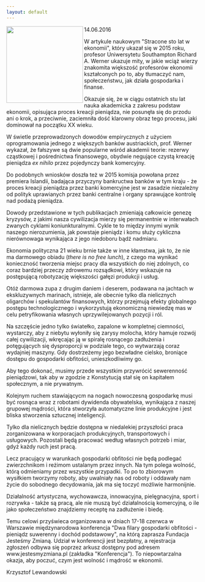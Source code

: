 ```yaml
---
layout: default
---
```

<img src="{{site.baseurl}}\articles\pictures\465.dzisijutro.jpg"  align="left" width="200"><!--229-->
<p>14.06.2016</p>
<p>W artykule naukowym "Stracone sto lat w ekonomii", który ukazał się w 2015 roku, profesor Uniwersytetu Southampton Richard A. Werner ukazuje mity, w jakie wciąż wierzy znakomita większość profesorów ekonomii kształconych po to, aby tłumaczyć nam, społeczeństwu, jak działa gospodarka i finanse.<br></p>
<p>Okazuje się, że w ciągu ostatnich stu lat nauka akademicka z zakresu podstaw ekonomii, opisująca proces kreacji pieniądza, nie posunęła się do przodu ani o krok, a przeciwnie, zaciemniła dość klarowny obraz tego procesu, jaki dominował na początku XX wieku.</p>
<p>W świetle przeprowadzonych dowodów empirycznych z użyciem oprogramowania jednego z większych banków austriackich, prof. Werner wykazał, że fałszywe są dwie popularne wśród akademii teorie: rezerwy cząstkowej i pośrednictwa finansowego, obydwie negujące czystą kreację pieniądza <i>ex nihilo</i> przez pojedynczy bank komercyjny.</p>
<p>Do podobnych wniosków doszła też w 2015 komisja powołana przez premiera Islandii, badająca przyczyny bankructwa banków w tym kraju - że proces kreacji pieniądza przez banki komercyjne jest w zasadzie niezależny od polityk uprawianych przez banki centralne i organy sprawujące kontrolę nad podażą pieniądza.</p>
<p>Dowody przedstawione w tych publikacjach zmieniają całkowicie genezę kryzysów, z jakimi nasza cywilizacja mierzy się permanentnie w interwałach zwanych cyklami koniunkturalnymi. Cykle te to między innymi wynik naszego nierozumienia, jak powstaje pieniądz i komu służy cykliczna nierównowaga wynikająca z jego niedoboru bądź nadmiaru.</p>
<p>Ekonomia polityczna 21 wieku brnie także w inne kłamstwa, jak to, że nie ma darmowego obiadu (<i>there is no free lunch</i>), z czego ma wynikać konieczność tworzenia miejsc pracy dla wszystkich do niej zdolnych, co coraz bardziej przeczy zdrowemu rozsądkowi, który wskazuje na postępującą robotyzację większości gałęzi produkcji i usług.</p>
<p>Otóż darmowa zupa z drugim daniem i deserem, podawana na jachtach w ekskluzywnych marinach, istnieje, ale obecnie tylko dla nielicznych oligarchów i spekulantów finansowych, którzy przejmują efekty globalnego postępu technologicznego i wykorzystują ekonomiczną niewiedzę mas w celu petryfikowania własnych uprzywilejowanych pozycji i ról.</p>
<p>Na szczęście jedno tylko światełko, zapalone w kompletnej ciemności, wystarczy, aby z niebytu wyłoniły się zarysy molocha, który hamuje rozwój całej cywilizacji, wkręcając ją w spiralę rosnącego zadłużenia i potęgujących się dysproporcji w podziale tego, co wytwarzają coraz wydajniej maszyny. Gdy dostrzeżemy jego bezwładne cielsko, broniące dostępu do gospodarki obfitości, unieszkodliwimy go.</p>
<p>Aby tego dokonać, musimy przede wszystkim przywrócić sewerenność pieniądzowi, tak aby w zgodzie z Konstytucją stał się on kapitałem społecznym, a nie prywatnym.</p>
<p>Kolejnym ruchem stawiającycm na nogach nowoczesną gospodarkę musi być rosnąca wraz z robotami dywidenda obywatelska, wynikająca z naszej grupowej mądrości, która stworzyła automatyczne linie produkcyjne i jest bliska stworzenia sztucznej inteligencji.</p>
<p>Tylko dla nielicznych będzie dostępna w niedalekiej przyszłości praca zorganizowana w korporacjach produkcyjnych, transportowych i usługowych. Pozostali będą pracować według własnych potrzeb i miar, gdyż każdy ruch jest pracą.</p>
<p>Lecz pracujący w warunkach gospodarki obfitości nie będą podlegać zwierzchnikom i reżimom ustalanym przez innych. Na tym polega wolność, którą odmieniamy przez wszystkie przypadki. To po to zbiorowym wysiłkiem tworzymy roboty, aby uwalniały nas od roboty i oddawały nam życie do sobodnego decydowania, jak ma się toczyć możliwie harmonijnie.</p>
<p>Działalność artystyczna, wychowawcza, innowacyjna, pielęgnacyjna, sport i rozrywka - także są pracą, ale nie muszą być działalnością komercyjną, o ile jako społeczeństwo znajdziemy receptę na zadłużenie i biedę.</p>
<p>Temu celowi przyświeca organizowana w dniach 17-18 czerwca w Warszawie międzynarodowa konferencja "Dwa filary gospodarki obfitości - pieniądz suwerenny i dochód podstawowy", na którą zaprasza Fundacja Jesteśmy Zmianą. Udział w konferencji jest bezpłatny, a rejestracja zgłoszeń odbywa się poprzez arkusz dostępny pod adresem www.jestesmyzmiana.pl (zakładka "Konferencja"). To niepowtarzalna okazja, aby poczuć, czym jest wolność i mądrość w ekonomii.</p>
<p>Krzysztof Lewandowski</p>